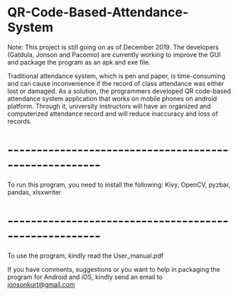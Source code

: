 # QR-Code-Based-Attendance-System

Note: This project is still going on as of December 2019. The developers (Gatdula, Jonson and Pacomio) are currently working to improve the GUI and package the program as an apk and exe file.

Traditional attendance system, which is pen and paper, is time-consuming and can cause inconvenience if the record of class attendance was either lost or damaged. As a solution, the programmers developed QR code-based attendance system application that works on mobile phones on android platform. Through it, university instructors will have an organized and computerized attendance record and will reduce inaccuracy and loss of records.

# ------------------------------------------------------
To run this program, you need to install the following:
Kivy, OpenCV, pyzbar, pandas, xlsxwriter
# ------------------------------------------------------

To use the program, kindly read the User_manual.pdf

If you have comments, suggestions or you want to help in packaging the program for Android and iOS, kindly send an email to jonsonkurt@gmail.com
